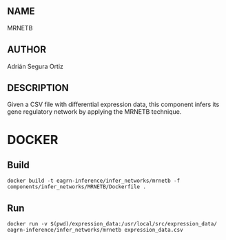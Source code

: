 ## NAME

MRNETB

## AUTHOR

Adrián Segura Ortiz

## DESCRIPTION

Given a CSV file with differential expression data, this component infers its gene regulatory network by applying the MRNETB technique.

# DOCKER

## Build

```
docker build -t eagrn-inference/infer_networks/mrnetb -f components/infer_networks/MRNETB/Dockerfile .
```

## Run

```
docker run -v $(pwd)/expression_data:/usr/local/src/expression_data/ eagrn-inference/infer_networks/mrnetb expression_data.csv
```

